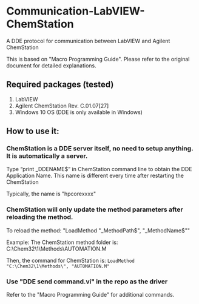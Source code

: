 # Communication-LabVIEW-ChemStation
A DDE protocol for communication between LabVIEW and Agilent ChemStation

This is based on "Macro Programming Guide". Please refer to the original document for detailed explanations. 

## Required packages (tested)
1. LabVIEW
2. Agilent ChemStation Rev. C.01.07[27]
3. Windows 10 OS (DDE is only available in Windows)

## How to use it:
### ChemStation is a DDE server itself, no need to setup anything. It is automatically a server.

Type “print _DDENAME$” in ChemStation command line to obtain the DDE Application Name. This name is different every time after restarting the ChemStation

Typically, the name is "hpcorexxxx"

### ChemStation will only update the method parameters after reloading the method. 
To reload the method: "LoadMethod "_MethodPath$", "_MethodName$""

Example: 
The ChemStation method folder is: 
C:\Chem32\1\Methods\AUTOMATION.M

Then, the command for ChemStation is:
```LoadMethod "C:\Chem32\1\Methods\", "AUTOMATION.M"```

### Use "DDE send command.vi" in the repo as the driver
Refer to the "Macro Programming Guide" for additional commands.


